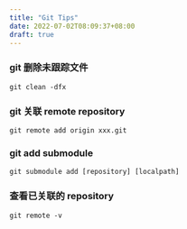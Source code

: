 ```yaml
---
title: "Git Tips"
date: 2022-07-02T08:09:37+08:00
draft: true
---
```

### git 删除未跟踪文件

`git clean -dfx`

### git 关联 remote repository

`git remote add origin xxx.git`

### git add submodule

`git submodule add [repository] [localpath]`

### 查看已关联的 repository

`git remote -v`